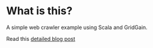 # What is this?

A simple web crawler example using Scala and GridGain.

Read this [detailed blog post](http://srirangan.net/2011-03-build-a-simple-web-crawler-with-scala-and-gridgain)
